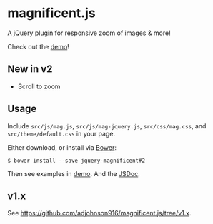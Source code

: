 # magnificent.js

A jQuery plugin for responsive zoom of images & more!

Check out the [demo][mag-demo]!


## New in v2

* Scroll to zoom

## Usage

Include `src/js/mag.js`, `src/js/mag-jquery.js`, `src/css/mag.css`, and `src/theme/default.css` in your page.

Either download, or install via [Bower][bower]:

`$ bower install --save jquery-magnificent#2`

Then see examples in [demo][mag-demo]. And the [JSDoc][mag-jsdoc].


## v1.x

See https://github.com/adjohnson916/magnificent.js/tree/v1.x.


[mag-demo]: http://andrz.me/magnificent.js/examples/demo/
[mag-jsdoc]: http://andrz.me/magnificent.js/doc/
[bower]: http://bower.io/ 
